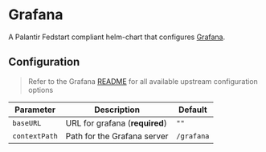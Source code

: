 # Grafana

A Palantir Fedstart compliant helm-chart that configures [Grafana](https://github.com/grafana/grafana).

## Configuration

> Refer to the Grafana [README](https://github.com/grafana/helm-charts/tree/main/charts/grafana#configuration) for all available upstream configuration options

| Parameter            | Description                     | Default     |
|----------------------|---------------------------------|-------------|
| `baseURL`            | URL for grafana  (**required**) | `""`        |
| `contextPath`        | Path for the Grafana server     | `/grafana`  |
